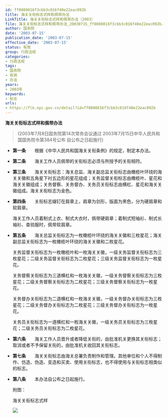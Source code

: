 ```yaml
---
id: ff8080816f3cbb3c016f40e22eac092b
title: 海关关衔标志式样和佩带办法
LinkTitle: 海关关衔标志式样和佩带办法（2003）
file: 海关关衔标志式样和佩带办法_20030715_ff8080816f3cbb3c016f40e22eac092b.doc
author: 国务院
date: '2003-07-15'
publication_date: '2003-07-15'
effective_date: '2003-07-15'
status: 有效
group: 行政法规
categories:
- 行政法规
tags:
- 国务院
- 有效
- 办法
years:
- 2003年
keywords:
- 标志
urls:
- https://flk.npc.gov.cn/detail?id=ff8080816f3cbb3c016f40e22eac092b
---
```


**海关关衔标志式样和佩带办法**

> (2003年7月8日国务院第14次常务会议通过 2003年7月15日中华人民共和国国务院令第384号公布 自公布之日起施行)

- **第一条**　　根据《中华人民共和国海关关衔条例》的规定，制定本办法。

- **第二条**　　海关工作人员佩带的关衔标志必须与所授予的关衔相符。

- **第三条**　　海关关衔标志：海关总监、海关副总监关衔标志由橄榄叶环绕的海关关徽和五角星下衬五边形的星花组成；关务监督关衔标志由橄榄叶、星花和海关关徽组成；关务督察、关务督办、关务员关衔标志由横杠、星花和海关关徽组成。海关关衔标志为金色。

- **第四条**　　关衔标志缀钉在肩章上，肩章为剑形，版面为黑色，分为硬肩章和软肩章。

  海关工作人员着制式上衣、制式大衣时，佩带硬肩章；着制式短袖衫、制式长袖衫、查验服时，佩带软肩章。

- **第五条**　　海关总监关衔标志为一枚橄榄叶环绕的海关关徽和三枚星花；海关副总监关衔标志为一枚橄榄叶环绕的海关关徽和二枚星花。

  关务监督关衔标志为一枚橄榄叶和一枚海关关徽，一级关务监督关衔标志为三枚星花；二级关务监督关衔标志为二枚星花；三级关务监督关衔标志为一枚星花。

  关务督察关衔标志为三道横杠和一枚海关关徽，一级关务督察关衔标志为三枚星花；二级关务督察关衔标志为二枚星花；三级关务督察关衔标志为一枚星花。

  关务督办关衔标志为二道横杠和一枚海关关徽，一级关务督办关衔标志为三枚星花；二级关务督办关衔标志为二枚星花；三级关务督办关衔标志为一枚星花。

  关务员关衔标志为一道横杠和一枚海关关徽，一级关务员关衔标志为三枚星花；二级关务员关衔标志为二枚星花。

- **第六条**　　海关工作人员晋升或者降低关衔的，由批准机关更换其关衔标志；取消或者不予保留关衔的，由批准机关收回其关衔标志。

- **第七条**　　海关关衔标志由海关总署负责制作和管理。其他单位和个人不得制作、仿造、伪造、变造和买卖、使用关衔标志，也不得使用与关衔标志相类似的标志。

- **第八条**　　本办法自公布之日起施行。

  附图：

  海关关衔标志式样

  ![](../images/ff8080816f3cbb3c016f40e22eac092b/image_01.png)
